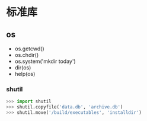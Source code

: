 # 标准库

## os
- os.getcwd()
- os.chdir()
- os.system('mkdir today')
- dir(os)
- help(os)

### shutil
```python
>>> import shutil
>>> shutil.copyfile('data.db', 'archive.db')
>>> shutil.move('/build/executables', 'installdir')
```